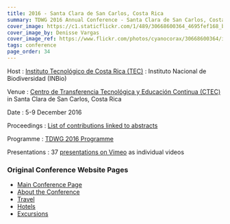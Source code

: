 ```yaml
---
title: 2016 - Santa Clara de San Carlos, Costa Rica
summary: TDWG 2016 Annual Conference - Santa Clara de San Carlos, Costa Rica
cover_image: https://c1.staticflickr.com/1/489/30668600364_4695fef168_b.jpg
cover_image_by: Denisse Vargas
cover_image_ref: https://www.flickr.com/photos/cyanocorax/30668600364/in/pool-tdwg16/
tags: conference
page_order: 34
---
```


Host
: [Instituto Tecnológico de Costa Rica (TEC)](https://www.tec.ac.cr/)
: Instituto Nacional de Biodiversidad (INBio)

Venue
: [Centro de Transferencia Tecnológica y Educación Continua (CTEC)](http://www.ctec.tec.ac.cr/) in Santa Clara de San Carlos, Costa Rica

Date
: 5-9 December 2016

Proceedings
: [List of contributions linked to abstracts](https://mbgocs.mobot.org/index.php/tdwg/tdwg2016/schedConf/presentations)

Programme
: [TDWG 2016 Programme](https://static.tdwg.org/conferences/2016/tdwg_2016_programme.pdf)

Presentations
: 37 [presentations on Vimeo](https://vimeo.com/album/4308386) as individual videos


### Original Conference Website Pages
- [Main Conference Page](https://static.tdwg.org/conferences/2016/tdwg_2016_conference_page.pdf)
- [About the Conference](https://static.tdwg.org/conferences/2016/tdwg_2016_about_the_conference.pdf)
- [Travel](https://static.tdwg.org/conferences/2016/tdwg_2016_travel_information.pdf)
- [Hotels](https://static.tdwg.org/conferences/2016/tdwg_2016_hotels.pdf)
- [Excursions](https://static.tdwg.org/conferences/2016/tdwg_2016_excursions.pdf)
